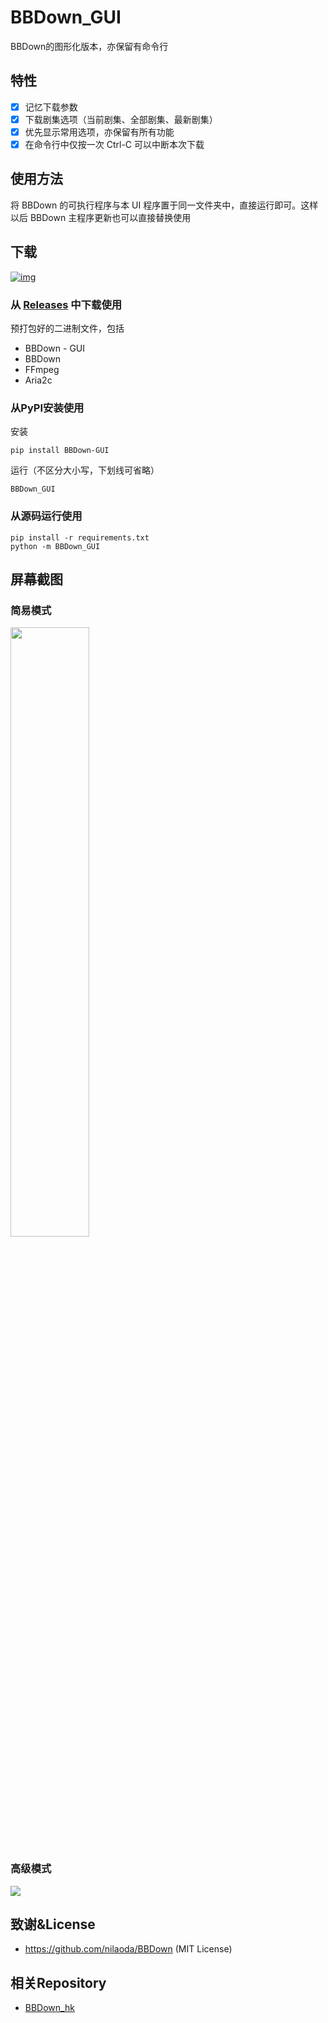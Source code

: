 # BBDown_GUI
BBDown的图形化版本，亦保留有命令行

## 特性

- [x] 记忆下载参数
- [x] 下载剧集选项（当前剧集、全部剧集、最新剧集）
- [x] 优先显示常用选项，亦保留有所有功能
- [x] 在命令行中仅按一次 Ctrl-C 可以中断本次下载

## 使用方法

将 BBDown 的可执行程序与本 UI 程序置于同一文件夹中，直接运行即可。这样以后 BBDown 主程序更新也可以直接替换使用

## 下载

[![img](https://img.shields.io/github/release/1299172402/BBDown_GUI?label=版本)](https://github.com/1299172402/BBDown_GUI/releases)

### 从 [Releases](https://github.com/1299172402/BBDown_GUI/releases) 中下载使用

预打包好的二进制文件，包括
- BBDown - GUI
- BBDown
- FFmpeg
- Aria2c

### 从PyPI安装使用

安装
```
pip install BBDown-GUI
```

运行（不区分大小写，下划线可省略）
```
BBDown_GUI
```

### 从源码运行使用
```
pip install -r requirements.txt
python -m BBDown_GUI
```

## 屏幕截图

### 简易模式

<img src="https://user-images.githubusercontent.com/29673994/169644975-066c4ac5-7fb1-4361-8c62-bb1e5aba4381.png" height="50%" width="50%" >

### 高级模式

<img src="https://user-images.githubusercontent.com/29673994/169645018-d4af2c4b-fdcf-4288-b19f-25f2eb778a96.png">

## 致谢&License

 - https://github.com/nilaoda/BBDown (MIT License)

## 相关Repository

 - [BBDown_hk](https://github.com/1299172402/BBDown_hk)

